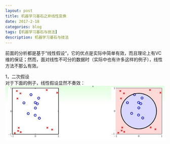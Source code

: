 ```yaml
---
layout: post
title: 机器学习基石之非线性变换
date: 2017-2-18
categories: blog
tags: [机器学习基石与技法]
description: 机器学习基石与技法
---
```


前面的分析都是基于“线性假设“，它的优点是实际中简单有效，而且理论上有VC 维的保证；然而，面对线性不可分的数据时（实际中也有许多这样的例子），线性方法不那么有效。

1，二次假设                       
对于下面的例子，线性假设显然不奏效：         
![](https://raw.githubusercontent.com/whuhan2013/myImage/master/foundation/chapter12/p1.jpg)

